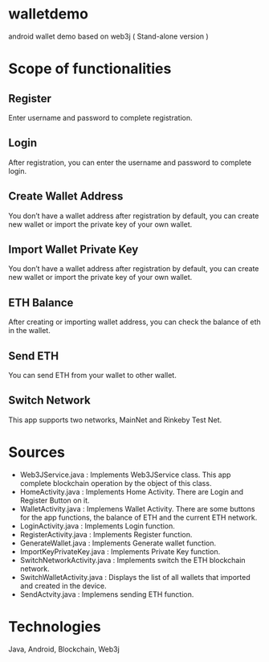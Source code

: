 # walletdemo
android wallet demo based on web3j ( Stand-alone version )

# Scope of functionalities
## Register
Enter username and password to complete registration.
## Login
After registration, you can enter the username and password to complete login. 
## Create Wallet Address
You don’t have a wallet address after registration by default, you can create new wallet or import the private key of your own wallet.
## Import Wallet Private Key
You don’t have a wallet address after registration by default, you can create new wallet or import the private key of your own wallet.
## ETH Balance
After creating or importing wallet address, you can check the balance of eth in the wallet.
## Send ETH
You can send ETH from your wallet to other wallet.
## Switch Network
This app supports two networks, MainNet and Rinkeby Test Net.

# Sources
- Web3JService.java : Implements Web3JService class. This app complete blockchain operation by the object of this class.
- HomeActivity.java : Implements Home Activity. There are Login and Register Button on it.
- WalletActivity.java : Implemens Wallet Activity. There are some buttons for the app functions, the balance of ETH and the current ETH network.
- LoginActivity.java : Implements Login function.
- RegisterActivity.java : Implements Register function.
- GenerateWallet.java : Implements Generate wallet function.
- ImportKeyPrivateKey.java : Implements Private Key function.
- SwitchNetworkActivity.java : Implements switch the ETH blockchain network.
- SwitchWalletActivity.java : Displays the list of all wallets that imported and created in the device.
- SendActvity.java : Implemens sending ETH function.

# Technologies
Java, Android, Blockchain, Web3j
